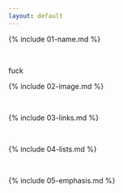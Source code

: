 ```yaml
---
layout: default
---
```


{% include 01-name.md %}

<br>

fuck

{% include 02-image.md %}

<br>

{% include 03-links.md %}

<br>

{% include 04-lists.md %}

<br>

{% include 05-emphasis.md %}
